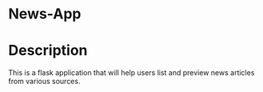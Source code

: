 # News-App

# Description
This is a flask application that will help users list and preview news articles from various sources.
